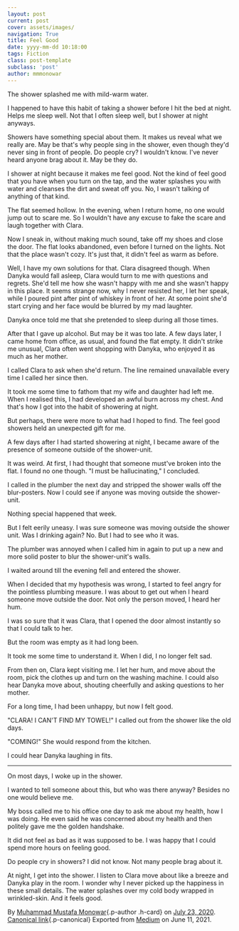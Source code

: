 ```yaml
---
layout: post
current: post
cover: assets/images/
navigation: True
title: Feel Good
date: yyyy-mm-dd 10:18:00
tags: Fiction
class: post-template
subclass: 'post'
author: mmmonowar
---
```


The shower splashed me with mild-warm water.

I happened to have this habit of taking a shower before I hit the bed at
night. Helps me sleep well. Not that I often sleep well, but I shower at
night anyways.

Showers have something special about them. It makes us reveal what we
really are. May be that's why people sing in the shower, even though
they'd never sing in front of people. Do people cry? I wouldn't know.
I've never heard anyone brag about it. May be they do.

I shower at night because it makes me feel good. Not the kind of feel
good that you have when you turn on the tap, and the water splashes you
with water and cleanses the dirt and sweat off you. No, I wasn't talking
of anything of that kind.

The flat seemed hollow. In the evening, when I return home, no one would
jump out to scare me. So I wouldn't have any excuse to fake the scare
and laugh together with Clara.

Now I sneak in, without making much sound, take off my shoes and close
the door. The flat looks abandoned, even before I turned on the lights.
Not that the place wasn't cozy. It's just that, it didn't feel as warm
as before.

Well, I have my own solutions for that. Clara disagreed though. When
Danyka would fall asleep, Clara would turn to me with questions and
regrets. She'd tell me how she wasn't happy with me and she wasn't happy
in this place. It seems strange now, why I never resisted her, I let her
speak, while I poured pint after pint of whiskey in front of her. At
some point she'd start crying and her face would be blurred by my mad
laughter.

Danyka once told me that she pretended to sleep during all those times.

After that I gave up alcohol. But may be it was too late. A few days
later, I came home from office, as usual, and found the flat empty. It
didn't strike me unusual, Clara often went shopping with Danyka, who
enjoyed it as much as her mother.

I called Clara to ask when she'd return. The line remained unavailable
every time I called her since then.

It took me some time to fathom that my wife and daughter had left me.
When I realised this, I had developed an awful burn across my chest. And
that's how I got into the habit of showering at night.

But perhaps, there were more to what had I hoped to find. The feel good
showers held an unexpected gift for me.

A few days after I had started showering at night, I became aware of the
presence of someone outside of the shower-unit.

It was weird. At first, I had thought that someone must've broken into
the flat. I found no one though. "I must be hallucinating," I concluded.

I called in the plumber the next day and stripped the shower walls off
the blur-posters. Now I could see if anyone was moving outside the
shower-unit.

Nothing special happened that week.

But I felt eerily uneasy. I was sure someone was moving outside the
shower unit. Was I drinking again? No. But I had to see who it was.

The plumber was annoyed when I called him in again to put up a new and
more solid poster to blur the shower-unit's walls.

I waited around till the evening fell and entered the shower.

When I decided that my hypothesis was wrong, I started to feel angry for
the pointless plumbing measure. I was about to get out when I heard
someone move outside the door. Not only the person moved, I heard her
hum.

I was so sure that it was Clara, that I opened the door almost instantly
so that I could talk to her.

But the room was empty as it had long been.

It took me some time to understand it. When I did, I no longer felt sad.

From then on, Clara kept visiting me. I let her hum, and move about the
room, pick the clothes up and turn on the washing machine. I could also
hear Danyka move about, shouting cheerfully and asking questions to her
mother.

For a long time, I had been unhappy, but now I felt good.

"CLARA! I CAN'T FIND MY TOWEL!" I called out from the shower like the
old days.

"COMING!" She would respond from the kitchen.

I could hear Danyka laughing in fits.

------------------------------------------------------------------------

On most days, I woke up in the shower.

I wanted to tell someone about this, but who was there anyway? Besides
no one would believe me.

My boss called me to his office one day to ask me about my health, how I
was doing. He even said he was concerned about my health and then
politely gave me the golden handshake.

It did not feel as bad as it was supposed to be. I was happy that I
could spend more hours on feeling good.

Do people cry in showers? I did not know. Not many people brag about it.

At night, I get into the shower. I listen to Clara move about like a
breeze and Danyka play in the room. I wonder why I never picked up the
happiness in these small details. The water splashes over my cold body
wrapped in wrinkled-skin. And it feels good.

By [Muhammad Mustafa Monowar](https://medium.com/@mmmonowar){.p-author
.h-card} on [July 23, 2020](https://medium.com/p/328b8fe9d600). [Canonical
link](https://medium.com/@mmmonowar/feel-good-328b8fe9d600){.p-canonical}
Exported from [Medium](https://medium.com) on June 11, 2021.
